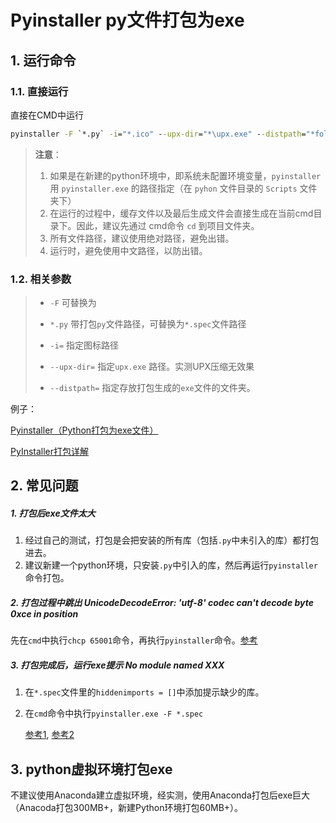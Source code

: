 # Pyinstaller py文件打包为exe

## 1. 运行命令

### 1.1. 直接运行

直接在CMD中运行

```cmd
pyinstaller -F `*.py` -i="*.ico" --upx-dir="*\upx.exe" --distpath="*folder"
```


> **注意**：
>
> 1. 如果是在新建的python环境中，即系统未配置环境变量，`pyinstaller` 用 `pyinstaller.exe` 的路径指定（在 `pyhon` 文件目录的 `Scripts` 文件夹下）
> 2. 在运行的过程中，缓存文件以及最后生成文件会直接生成在当前cmd目录下。因此，建议先通过 cmd命令 `cd` 到项目文件夹。
> 3. 所有文件路径，建议使用绝对路径，避免出错。
> 4. 运行时，避免使用中文路径，以防出错。

### 1.2. 相关参数

>- `-F` 可替换为
>- `*.py` 带打包`py`文件路径，可替换为`*.spec`文件路径
>
>- `-i=` 指定图标路径
>- `--upx-dir=` 指定`upx.exe` 路径。实测UPX压缩无效果
>- `--distpath=` 指定存放打包生成的`exe`文件的文件夹。

例子：

[Pyinstaller（Python打包为exe文件）](http://blog.itpub.net/26736162/viewspace-2644904/)

[PyInstaller打包详解](https://yujunjiex.gitee.io/2018/10/18/PyInstaller%E6%89%93%E5%8C%85%E8%AF%A6%E8%A7%A3/)

## 2. 常见问题

##### 1. **打包后exe文件太大**

1. 经过自己的测试，打包是会把安装的所有库（包括`.py`中未引入的库）都打包进去。
2. 建议新建一个python环境，只安装`.py`中引入的库，然后再运行`pyinstaller`命令打包。

##### 2. **打包过程中跳出 UnicodeDecodeError: 'utf-8' codec can't decode byte 0xce in position**

先在`cmd`中执行`chcp 65001`命令，再执行`pyinstaller`命令。[参考](https://blog.csdn.net/qq_35203425/article/details/80992870)

##### 3. **打包完成后，运行exe提示 No module named XXX**

1. 在`*.spec`文件里的`hiddenimports = []`中添加提示缺少的库。

2. 在`cmd`命令中执行`pyinstaller.exe -F *.spec`  

    [参考1](https://blog.csdn.net/qq_40587575/article/details/86500445), [参考2](https://segmentfault.com/a/1190000019632268?utm_source=tag-newest)

## 3. python虚拟环境打包exe

不建议使用Anaconda建立虚拟环境，经实测，使用Anaconda打包后exe巨大（Anacoda打包300MB+，新建Python环境打包60MB+）。



